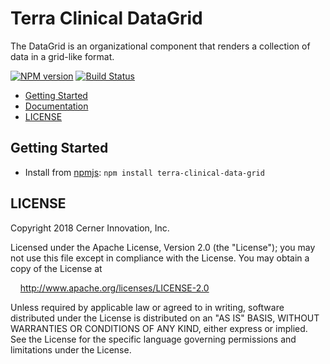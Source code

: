 # Terra Clinical DataGrid

The DataGrid is an organizational component that renders a collection of data in a grid-like format.

[![NPM version](http://img.shields.io/npm/v/terra-clinical-data-grid.svg)](https://www.npmjs.org/package/terra-clinical-data-grid)
[![Build Status](https://travis-ci.org/cerner/terra-clinical.svg?branch=master)](https://travis-ci.org/cerner/terra-clinical)

- [Getting Started](#getting-started)
- [Documentation](https://github.com/cerner/terra-clinical/tree/master/packages/terra-clinical-data-grid/docs)
- [LICENSE](#license)

## Getting Started

- Install from [npmjs](https://www.npmjs.com): `npm install terra-clinical-data-grid`

## LICENSE

Copyright 2018 Cerner Innovation, Inc.

Licensed under the Apache License, Version 2.0 (the "License"); you may not use this file except in compliance with the License. You may obtain a copy of the License at

&nbsp;&nbsp;&nbsp;&nbsp;http://www.apache.org/licenses/LICENSE-2.0

Unless required by applicable law or agreed to in writing, software distributed under the License is distributed on an "AS IS" BASIS, WITHOUT WARRANTIES OR CONDITIONS OF ANY KIND, either express or implied. See the License for the specific language governing permissions and limitations under the License.
